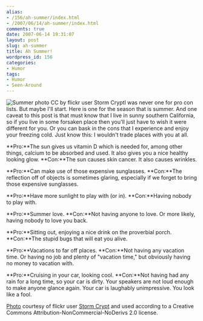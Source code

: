 ```yaml
---
alias:
- /156/ah-summer/index.html
- /2007/06/14/ah-summer/index.html
comments: true
date: 2007-06-14 19:31:07
layout: post
slug: ah-summer
title: Ah Summer!
wordpress_id: 156
categories:
- Humor
tags:
- Humor
- Seen-Around
---
```


![Summer photo CC by flickr user Storm Crypt](http://farm2.static.flickr.com/1126/548495930_e714338645_o.jpg)I was never one for pro con lists. But maybe I'll start. Here is one for the season that is summer. And one caveat to this post is that must know that I live in sunny southern California, so if you live in some forsaken place then you'll just have to wish it were different for you. Or you can bask in the cons that I experience and enjoy your freezing cold. Just know this: I wouldn't trade places with you at all.

**Pro:**The sun gives us vitamin D which is needed for, among other things, calcium to be absorbed and used. It also gives you a nice healthy looking glow.
**Con:**The sun causes skin cancer. It also causes wrinkles.

**Pro:**Can make use of those expensive sunglasses.
**Con:**The reflection off of objects is sometimes glaring, especially if we forget to bring those expensive sunglasses.

**Pro:**Have more sunlight to play with (or in).
**Con:**Having nobody to play with.

**Pro:**Summer love.
**Con:**Not having anyone to love. Or more likely, having nobody to love you back.

**Pro:**Sitting out, enjoying a nice drink on the proverbial porch.
**Con:**The stupid bugs that will eat you alive.

**Pro:**Vacations to far off places.
**Con:**Not having any vacation time. Or having no job and plenty of "vacation time," but obviously having no money to vacation with.

**Pro:**Cruising in your car, looking cool.
**Con:**Not having had any rain for a long time, so your car is dirty. Your speakers are not loud enough to make anyone glance again. Your car is laughably unimpressive. You look like a fool.

[Photo](http://www.flickr.com/photos/storm-crypt/548084413/) courtesy of flickr user [Storm Crypt](http://www.flickr.com/photos/storm-crypt/) and used according to a Creative Commons Attribution-NonCommercial-NoDerivs 2.0 license.
